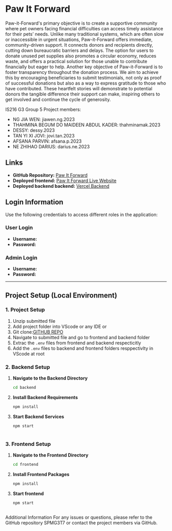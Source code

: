 # Paw It Forward 

Paw-it-Forward's primary objective is to create a supportive community where pet owners facing financial difficulties can access timely assistance for their pets’ needs. Unlike many traditional systems, which are often slow or inaccessible in urgent situations, Paw-it-Forward offers immediate, community-driven support. It connects donors and recipients directly, cutting down bureaucratic barriers and delays. The option for users to donate unused pet supplies also promotes a circular economy, reduces waste, and offers a practical solution for those unable to contribute financially but eager to help. Another key objective of Paw-it-Forward is to foster transparency throughout the donation process. We aim to achieve this by encouraging beneficiaries to submit testimonials, not only as proof of successful donations but also as a way to express gratitude to those who have contributed. These heartfelt stories will demonstrate to potential donors the tangible difference their support can make, inspiring others to get involved and continue the cycle of generosity.


IS216 G3 Group 5 Project members:
- NG JIA WEN: jiawen.ng.2023
- THAHMINA BEGUM DO MAIDEEN ABDUL KADER: thahminamak.2023
- DESSY: dessy.2023
- TAN YI XI JOVI: jovi.tan.2023
- AFSANA PARVIN: afsana.p.2023
- NE ZHIHAO DARIUS: darius.ne.2023


  
## Links
- **GitHub Repository:** [Paw It Forward ](https://github.com/JIAWEN-NG/Paw-It-Forward)
- **Deployed frontend:** [Paw It Forward Live Website](https://purrfessorpaws-40ca2.web.app)
- **Deployed backend backend:** [Vercel Backend](https://paw-it-forward.vercel.app)
 

## Login Information

Use the following credentials to access different roles in the application:

### User Login
- **Username:** 
- **Password:** 

### Admin Login
- **Username:** 
- **Password:** 

---

## Project Setup (Local Environment)

### 1. Project Setup
1. Unzip submitted file 
2. Add project folder into VScode or any IDE 
or 
1. Git clone:[GITHUB REPO](https://github.com/JIAWEN-NG/Paw-It-Forward.git)
2. Navigate to submitted file and go to frontend and backend folder
3. Extrac the `.env` files from frontend and backend respecticitly 
4. Add the `.env` files to backend and frontend folders resppectivlty in VScode at root


### 2. Backend Setup

1. **Navigate to the Backend Directory**  
   ```bash
   cd backend
   
2. **Install Backend Requirements**
   ```bash
   npm install
   
3. **Start Backend Services**
   ```bash
   npm start
    
### 3. Frontend Setup

1. **Navigate to the Frontend Directory**
    ```bash
    cd frontend

2. **Install Frontend Packages**
   ```bash
   npm install
   
3. **Start frontend**
   ```bash
   npm start



Additional Information
For any issues or questions, please refer to the GitHub repository SPMG3T7 or contact the project members via GitHub.
